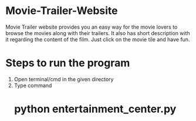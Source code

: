 # Movie-Trailer-Website
Movie Trailer website provides you an easy way for the movie lovers to browse the movies along with their trailers. It also has short description with it regarding the content of the film. Just click on the movie tile and have fun.

# Steps to run the program
1) Open terminal/cmd in the given directory
2) Type command
    # python entertainment_center.py
